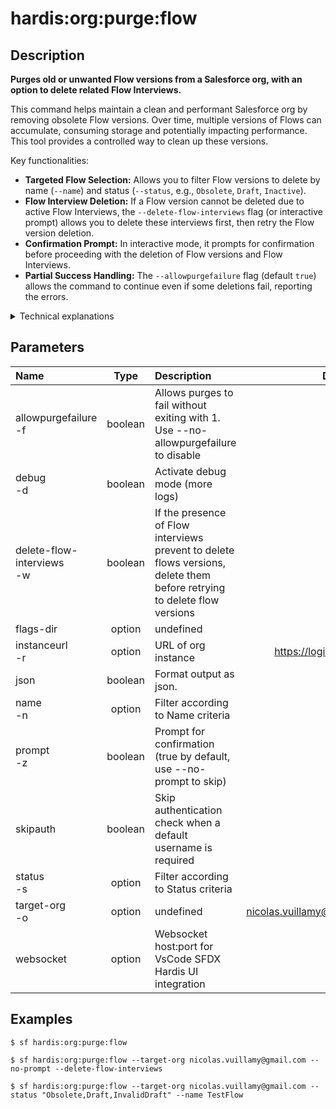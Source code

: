 <!-- This file has been generated with command 'sf hardis:doc:plugin:generate'. Please do not update it manually or it may be overwritten -->
# hardis:org:purge:flow

## Description


**Purges old or unwanted Flow versions from a Salesforce org, with an option to delete related Flow Interviews.**

This command helps maintain a clean and performant Salesforce org by removing obsolete Flow versions. Over time, multiple versions of Flows can accumulate, consuming storage and potentially impacting performance. This tool provides a controlled way to clean up these versions.

Key functionalities:

- **Targeted Flow Selection:** Allows you to filter Flow versions to delete by name (`--name`) and status (`--status`, e.g., `Obsolete`, `Draft`, `Inactive`).
- **Flow Interview Deletion:** If a Flow version cannot be deleted due to active Flow Interviews, the `--delete-flow-interviews` flag (or interactive prompt) allows you to delete these interviews first, then retry the Flow version deletion.
- **Confirmation Prompt:** In interactive mode, it prompts for confirmation before proceeding with the deletion of Flow versions and Flow Interviews.
- **Partial Success Handling:** The `--allowpurgefailure` flag (default `true`) allows the command to continue even if some deletions fail, reporting the errors.

<details>
<summary>Technical explanations</summary>

The command's technical implementation involves:

- **SOQL Queries (Tooling API):** It queries the `Flow` object (using the Tooling API) to list Flow versions based on the provided filters (name, status, manageable state).
- **Bulk Deletion (Tooling API):** It uses `bulkDeleteTooling` to perform mass deletions of Flow versions. If deletion fails due to active interviews, it extracts the interview IDs.
- **Flow Interview Management:** If `delete-flow-interviews` is enabled, it queries `FlowInterview` objects, performs bulk deletion of the identified interviews using `bulkDelete`, and then retries the Flow version deletion.
- **Interactive Prompts:** Uses the `prompts` library to interact with the user for selecting Flows, statuses, and confirming deletion actions.
- **Error Reporting:** Logs detailed error messages for failed deletions, including the specific reasons.
- **Command-Line Execution:** Uses `execSfdxJson` to execute Salesforce CLI commands for querying Flow data.
</details>


## Parameters

|Name|Type|Description|Default|Required|Options|
|:---|:--:|:----------|:-----:|:------:|:-----:|
|allowpurgefailure<br/>-f|boolean|Allows purges to fail without exiting with 1. Use --no-allowpurgefailure to disable||||
|debug<br/>-d|boolean|Activate debug mode (more logs)||||
|delete-flow-interviews<br/>-w|boolean|If the presence of Flow interviews prevent to delete flows versions, delete them before retrying to delete flow versions||||
|flags-dir|option|undefined||||
|instanceurl<br/>-r|option|URL of org instance|https://login.salesforce.com|||
|json|boolean|Format output as json.||||
|name<br/>-n|option|Filter according to Name criteria||||
|prompt<br/>-z|boolean|Prompt for confirmation (true by default, use --no-prompt to skip)||||
|skipauth|boolean|Skip authentication check when a default username is required||||
|status<br/>-s|option|Filter according to Status criteria||||
|target-org<br/>-o|option|undefined|nicolas.vuillamy@cloudity.com.playnico|||
|websocket|option|Websocket host:port for VsCode SFDX Hardis UI integration||||

## Examples

```shell
$ sf hardis:org:purge:flow
```

```shell
$ sf hardis:org:purge:flow --target-org nicolas.vuillamy@gmail.com --no-prompt --delete-flow-interviews
```

```shell
$ sf hardis:org:purge:flow --target-org nicolas.vuillamy@gmail.com --status "Obsolete,Draft,InvalidDraft" --name TestFlow
```


